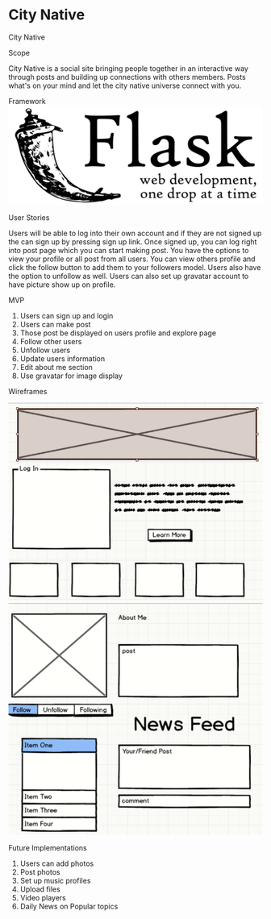 # City Native

City Native

Scope

City Native is a social site bringing people together in an interactive way through posts and building up connections with others members. Posts what's on your mind and let the city native universe connect with you. ​

Framework
<img src="screenshots/flask.png"/>

User Stories

Users will be able to log into their own account and if they are not signed up the can sign up by pressing sign up link. Once signed up, you can log right into post page which you can start making post. You have the options to view your profile or all post from all users. You can view others profile and click the follow button to add them to your followers model. Users also have the option to unfollow as well.​ Users can also set up gravatar account to have picture show up on profile.


MVP

1. Users can sign up and login​
2. Users can make post​
3. Those post be displayed on users profile and explore page​
4. Follow other users​
5. Unfollow users​
6. Update users information​
7. Edit about me section​
8. Use gravatar for image display

Wireframes

<img src="screenshots/wireframe3.PNG"/>

<img src="screenshots/wireframe2.PNG"/>

Future Implementations

1. Users can add photos​
2. Post photos​
3. Set up music profiles​
4. Upload files​
5. Video players​
6. Daily News on Popular topics
